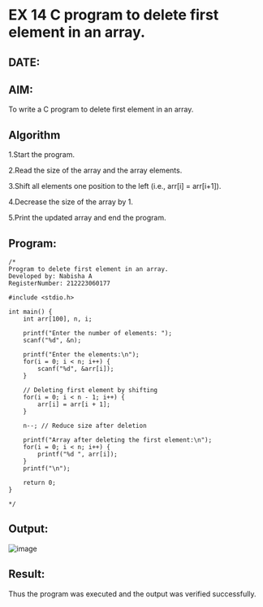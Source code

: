 # EX 14 C program to delete first element in an array.
## DATE:
## AIM:
To write a C program to delete first element in an array.

## Algorithm
1.Start the program.

2.Read the size of the array and the array elements.

3.Shift all elements one position to the left (i.e., arr[i] = arr[i+1]).

4.Decrease the size of the array by 1.

5.Print the updated array and end the program.

## Program:
```
/*
Program to delete first element in an array.
Developed by: Nabisha A
RegisterNumber: 212223060177

#include <stdio.h>

int main() {
    int arr[100], n, i;

    printf("Enter the number of elements: ");
    scanf("%d", &n);

    printf("Enter the elements:\n");
    for(i = 0; i < n; i++) {
        scanf("%d", &arr[i]);
    }

    // Deleting first element by shifting
    for(i = 0; i < n - 1; i++) {
        arr[i] = arr[i + 1];
    }

    n--; // Reduce size after deletion

    printf("Array after deleting the first element:\n");
    for(i = 0; i < n; i++) {
        printf("%d ", arr[i]);
    }
    printf("\n");

    return 0;
}

*/
```

## Output:

![image](https://github.com/user-attachments/assets/1cbb7cb1-39ff-400a-9c65-f7644e281f25)

## Result:
Thus the program was executed and the output was verified successfully.
